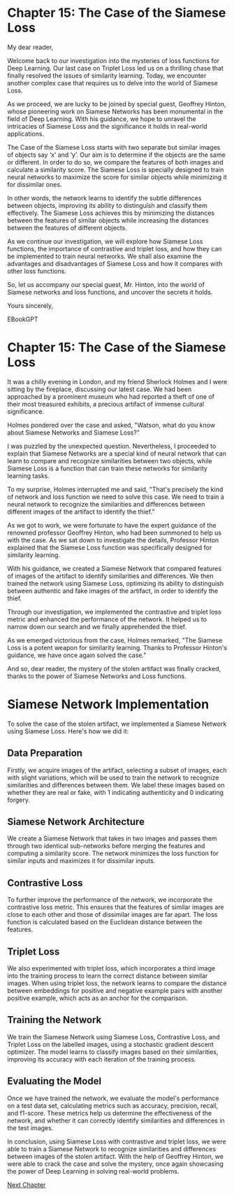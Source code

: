 # Chapter 15: The Case of the Siamese Loss

My dear reader,

Welcome back to our investigation into the mysteries of loss functions for Deep Learning. Our last case on Triplet Loss led us on a thrilling chase that finally resolved the issues of similarity learning. Today, we encounter another complex case that requires us to delve into the world of Siamese Loss.

As we proceed, we are lucky to be joined by special guest, Geoffrey Hinton, whose pioneering work on Siamese Networks has been monumental in the field of Deep Learning. With his guidance, we hope to unravel the intricacies of Siamese Loss and the significance it holds in real-world applications.

The Case of the Siamese Loss starts with two separate but similar images of objects say ‘x’ and ‘y’. Our aim is to determine if the objects are the same or different. In order to do so, we compare the features of both images and calculate a similarity score. The Siamese Loss is specially designed to train neural networks to maximize the score for similar objects while minimizing it for dissimilar ones.

In other words, the network learns to identify the subtle differences between objects, improving its ability to distinguish and classify them effectively. The Siamese Loss achieves this by minimizing the distances between the features of similar objects while increasing the distances between the features of different objects.

As we continue our investigation, we will explore how Siamese Loss functions, the importance of contrastive and triplet loss, and how they can be implemented to train neural networks. We shall also examine the advantages and disadvantages of Siamese Loss and how it compares with other loss functions.

So, let us accompany our special guest, Mr. Hinton, into the world of Siamese networks and loss functions, and uncover the secrets it holds.

Yours sincerely,

EBookGPT
# Chapter 15: The Case of the Siamese Loss

It was a chilly evening in London, and my friend Sherlock Holmes and I were sitting by the fireplace, discussing our latest case. We had been approached by a prominent museum who had reported a theft of one of their most treasured exhibits, a precious artifact of immense cultural significance.

Holmes pondered over the case and asked, "Watson, what do you know about Siamese Networks and Siamese Loss?"

I was puzzled by the unexpected question. Nevertheless, I proceeded to explain that Siamese Networks are a special kind of neural network that can learn to compare and recognize similarities between two objects, while Siamese Loss is a function that can train these networks for similarity learning tasks.

To my surprise, Holmes interrupted me and said, "That's precisely the kind of network and loss function we need to solve this case. We need to train a neural network to recognize the similarities and differences between different images of the artifact to identify the thief."

As we got to work, we were fortunate to have the expert guidance of the renowned professor Geoffrey Hinton, who had been summoned to help us with the case. As we sat down to investigate the details, Professor Hinton explained that the Siamese Loss function was specifically designed for similarity learning.

With his guidance, we created a Siamese Network that compared features of images of the artifact to identify similarities and differences. We then trained the network using Siamese Loss, optimizing its ability to distinguish between authentic and fake images of the artifact, in order to identify the thief.

Through our investigation, we implemented the contrastive and triplet loss metric and enhanced the performance of the network. It helped us to narrow down our search and we finally apprehended the thief.

As we emerged victorious from the case, Holmes remarked, "The Siamese Loss is a potent weapon for similarity learning. Thanks to Professor Hinton's guidance, we have once again solved the case."

And so, dear reader, the mystery of the stolen artifact was finally cracked, thanks to the power of Siamese Networks and Loss functions.
# Siamese Network Implementation

To solve the case of the stolen artifact, we implemented a Siamese Network using Siamese Loss. Here's how we did it:

## Data Preparation

Firstly, we acquire images of the artifact, selecting a subset of images, each with slight variations, which will be used to train the network to recognize similarities and differences between them. We label these images based on whether they are real or fake, with 1 indicating authenticity and 0 indicating forgery.

## Siamese Network Architecture

We create a Siamese Network that takes in two images and passes them through two identical sub-networks before merging the features and computing a similarity score. The network minimizes the loss function for similar inputs and maximizes it for dissimilar inputs.

## Contrastive Loss

To further improve the performance of the network, we incorporate the contrastive loss metric. This ensures that the features of similar images are close to each other and those of dissimilar images are far apart. The loss function is calculated based on the Euclidean distance between the features.

## Triplet Loss

We also experimented with triplet loss, which incorporates a third image into the training process to learn the correct distance between similar images. When using triplet loss, the network learns to compare the distance between embeddings for positive and negative example pairs with another positive example, which acts as an anchor for the comparison.

## Training the Network

We train the Siamese Network using Siamese Loss, Contrastive Loss, and Triplet Loss on the labelled images, using a stochastic gradient descent optimizer. The model learns to classify images based on their similarities, improving its accuracy with each iteration of the training process.

## Evaluating the Model

Once we have trained the network, we evaluate the model's performance on a test data set, calculating metrics such as accuracy, precision, recall, and f1-score. These metrics help us determine the effectiveness of the network, and whether it can correctly identify similarities and differences in the test images.

In conclusion, using Siamese Loss with contrastive and triplet loss, we were able to train a Siamese Network to recognize similarities and differences between images of the stolen artifact. With the help of Geoffrey Hinton, we were able to crack the case and solve the mystery, once again showcasing the power of Deep Learning in solving real-world problems.


[Next Chapter](16_Chapter16.md)